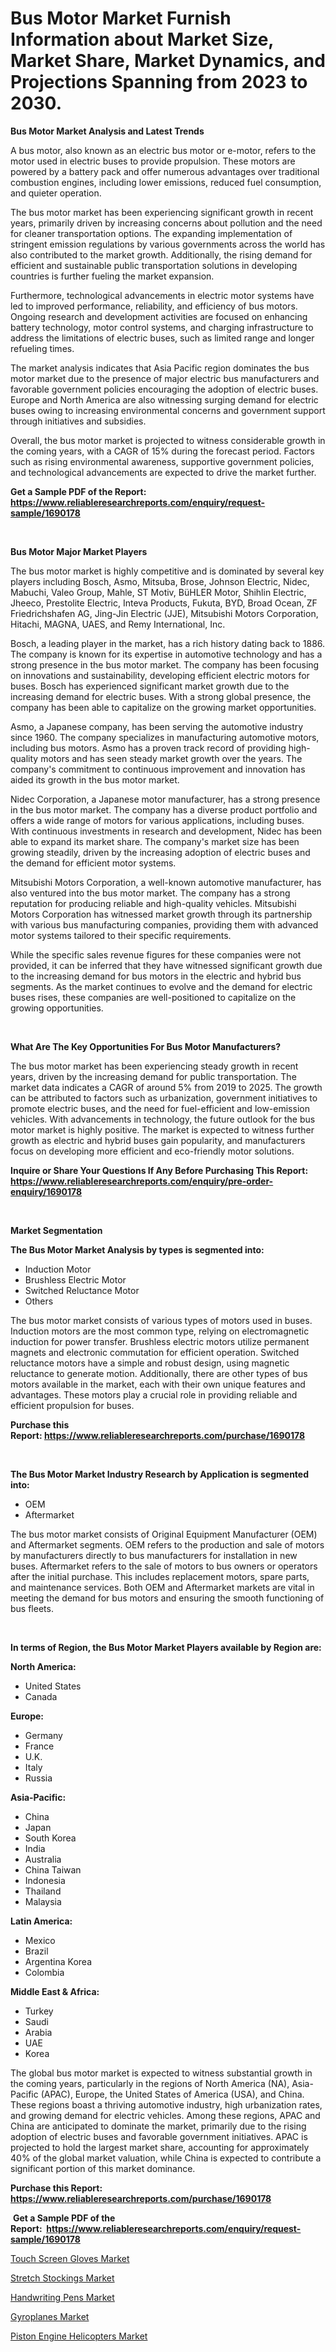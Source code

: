 <p><h1>Bus Motor Market Furnish Information about Market Size, Market Share, Market Dynamics, and Projections Spanning from 2023 to 2030.</h1></p><p><strong>Bus Motor Market Analysis and Latest Trends</strong></p>
<p><p>A bus motor, also known as an electric bus motor or e-motor, refers to the motor used in electric buses to provide propulsion. These motors are powered by a battery pack and offer numerous advantages over traditional combustion engines, including lower emissions, reduced fuel consumption, and quieter operation.</p><p>The bus motor market has been experiencing significant growth in recent years, primarily driven by increasing concerns about pollution and the need for cleaner transportation options. The expanding implementation of stringent emission regulations by various governments across the world has also contributed to the market growth. Additionally, the rising demand for efficient and sustainable public transportation solutions in developing countries is further fueling the market expansion.</p><p>Furthermore, technological advancements in electric motor systems have led to improved performance, reliability, and efficiency of bus motors. Ongoing research and development activities are focused on enhancing battery technology, motor control systems, and charging infrastructure to address the limitations of electric buses, such as limited range and longer refueling times.</p><p>The market analysis indicates that Asia Pacific region dominates the bus motor market due to the presence of major electric bus manufacturers and favorable government policies encouraging the adoption of electric buses. Europe and North America are also witnessing surging demand for electric buses owing to increasing environmental concerns and government support through initiatives and subsidies.</p><p>Overall, the bus motor market is projected to witness considerable growth in the coming years, with a CAGR of 15% during the forecast period. Factors such as rising environmental awareness, supportive government policies, and technological advancements are expected to drive the market further.</p></p>
<p><strong>Get a Sample PDF of the Report:&nbsp; <a href="https://www.reliableresearchreports.com/enquiry/request-sample/1690178">https://www.reliableresearchreports.com/enquiry/request-sample/1690178</a></strong></p>
<p>&nbsp;</p>
<p><strong>Bus Motor Major Market Players</strong></p>
<p><p>The bus motor market is highly competitive and is dominated by several key players including Bosch, Asmo, Mitsuba, Brose, Johnson Electric, Nidec, Mabuchi, Valeo Group, Mahle, ST Motiv, BüHLER Motor, Shihlin Electric, Jheeco, Prestolite Electric, Inteva Products, Fukuta, BYD, Broad Ocean, ZF Friedrichshafen AG, Jing-Jin Electric (JJE), Mitsubishi Motors Corporation, Hitachi, MAGNA, UAES, and Remy International, Inc.</p><p>Bosch, a leading player in the market, has a rich history dating back to 1886. The company is known for its expertise in automotive technology and has a strong presence in the bus motor market. The company has been focusing on innovations and sustainability, developing efficient electric motors for buses. Bosch has experienced significant market growth due to the increasing demand for electric buses. With a strong global presence, the company has been able to capitalize on the growing market opportunities.</p><p>Asmo, a Japanese company, has been serving the automotive industry since 1960. The company specializes in manufacturing automotive motors, including bus motors. Asmo has a proven track record of providing high-quality motors and has seen steady market growth over the years. The company's commitment to continuous improvement and innovation has aided its growth in the bus motor market.</p><p>Nidec Corporation, a Japanese motor manufacturer, has a strong presence in the bus motor market. The company has a diverse product portfolio and offers a wide range of motors for various applications, including buses. With continuous investments in research and development, Nidec has been able to expand its market share. The company's market size has been growing steadily, driven by the increasing adoption of electric buses and the demand for efficient motor systems.</p><p>Mitsubishi Motors Corporation, a well-known automotive manufacturer, has also ventured into the bus motor market. The company has a strong reputation for producing reliable and high-quality vehicles. Mitsubishi Motors Corporation has witnessed market growth through its partnership with various bus manufacturing companies, providing them with advanced motor systems tailored to their specific requirements.</p><p>While the specific sales revenue figures for these companies were not provided, it can be inferred that they have witnessed significant growth due to the increasing demand for bus motors in the electric and hybrid bus segments. As the market continues to evolve and the demand for electric buses rises, these companies are well-positioned to capitalize on the growing opportunities.</p></p>
<p>&nbsp;</p>
<p><strong>What Are The Key Opportunities For Bus Motor Manufacturers?</strong></p>
<p><p>The bus motor market has been experiencing steady growth in recent years, driven by the increasing demand for public transportation. The market data indicates a CAGR of around 5% from 2019 to 2025. The growth can be attributed to factors such as urbanization, government initiatives to promote electric buses, and the need for fuel-efficient and low-emission vehicles. With advancements in technology, the future outlook for the bus motor market is highly positive. The market is expected to witness further growth as electric and hybrid buses gain popularity, and manufacturers focus on developing more efficient and eco-friendly motor solutions.</p></p>
<p><strong>Inquire or Share Your Questions If Any Before Purchasing This Report: <a href="https://www.reliableresearchreports.com/enquiry/pre-order-enquiry/1690178">https://www.reliableresearchreports.com/enquiry/pre-order-enquiry/1690178</a></strong></p>
<p>&nbsp;</p>
<p><strong>Market Segmentation</strong></p>
<p><strong>The Bus Motor Market Analysis by types is segmented into:</strong></p>
<p><ul><li>Induction Motor</li><li>Brushless Electric Motor</li><li>Switched Reluctance Motor</li><li>Others</li></ul></p>
<p><p>The bus motor market consists of various types of motors used in buses. Induction motors are the most common type, relying on electromagnetic induction for power transfer. Brushless electric motors utilize permanent magnets and electronic commutation for efficient operation. Switched reluctance motors have a simple and robust design, using magnetic reluctance to generate motion. Additionally, there are other types of bus motors available in the market, each with their own unique features and advantages. These motors play a crucial role in providing reliable and efficient propulsion for buses.</p></p>
<p><strong>Purchase this Report:&nbsp;<a href="https://www.reliableresearchreports.com/purchase/1690178">https://www.reliableresearchreports.com/purchase/1690178</a></strong></p>
<p>&nbsp;</p>
<p><strong>The Bus Motor Market Industry Research by Application is segmented into:</strong></p>
<p><ul><li>OEM</li><li>Aftermarket</li></ul></p>
<p><p>The bus motor market consists of Original Equipment Manufacturer (OEM) and Aftermarket segments. OEM refers to the production and sale of motors by manufacturers directly to bus manufacturers for installation in new buses. Aftermarket refers to the sale of motors to bus owners or operators after the initial purchase. This includes replacement motors, spare parts, and maintenance services. Both OEM and Aftermarket markets are vital in meeting the demand for bus motors and ensuring the smooth functioning of bus fleets.</p></p>
<p>&nbsp;</p>
<p><strong>In terms of Region, the Bus Motor Market Players available by Region are:</strong></p>
<p>
    <p> <strong> North America: </strong>
        <ul>
            <li>United States</li>
            <li>Canada</li>
        </ul>
        </p> 
    <p> <strong> Europe: </strong>
        <ul>
            <li>Germany</li>
            <li>France</li>
            <li>U.K.</li>
            <li>Italy</li>
            <li>Russia</li>
        </ul>
        </p> 
    <p> <strong> Asia-Pacific: </strong>
        <ul>
            <li>China</li>
            <li>Japan</li>
            <li>South Korea</li>
            <li>India</li>
            <li>Australia</li>
            <li>China Taiwan</li>
            <li>Indonesia</li>
            <li>Thailand</li>
            <li>Malaysia</li>
        </ul>
        </p> 
    <p> <strong> Latin America: </strong>
        <ul>
            <li>Mexico</li>
            <li>Brazil</li>
            <li>Argentina Korea</li>
            <li>Colombia</li>
        </ul>
        </p> 
    <p> <strong> Middle East & Africa: </strong>
        <ul>
            <li>Turkey</li>
            <li>Saudi</li>
            <li>Arabia</li>
            <li>UAE</li>
            <li>Korea</li>
        </ul>
    </p>
    </p>
<p><p>The global bus motor market is expected to witness substantial growth in the coming years, particularly in the regions of North America (NA), Asia-Pacific (APAC), Europe, the United States of America (USA), and China. These regions boast a thriving automotive industry, high urbanization rates, and growing demand for electric vehicles. Among these regions, APAC and China are anticipated to dominate the market, primarily due to the rising adoption of electric buses and favorable government initiatives. APAC is projected to hold the largest market share, accounting for approximately 40% of the global market valuation, while China is expected to contribute a significant portion of this market dominance.</p></p>
<p><strong>Purchase this Report: <a href="https://www.reliableresearchreports.com/purchase/1690178">https://www.reliableresearchreports.com/purchase/1690178</a></strong></p>
<p>&nbsp;<strong>Get a Sample PDF of the Report:&nbsp;&nbsp;<a href="https://www.reliableresearchreports.com/enquiry/request-sample/1690178">https://www.reliableresearchreports.com/enquiry/request-sample/1690178</a></strong></p>
<p><strong></strong></p>
<p><p><a href="https://medium.com/@josueherzog/touch-screen-gloves-market-the-key-to-successful-business-strategy-forecast-till-2030-c739f7c3aa27">Touch Screen Gloves Market</a></p><p><a href="https://medium.com/@freedayundt/stretch-stockings-market-research-report-its-history-and-forecast-2023-to-2030-f85c3ea6ef96">Stretch Stockings Market</a></p><p><a href="https://medium.com/@nayelibosco/handwriting-pens-market-insights-into-market-cagr-market-trends-and-growth-strategies-bc859b9cac83">Handwriting Pens Market</a></p><p><a href="https://github.com/lbird53714/Market-Research-Report-List-1/blob/main/gyroplanes-market.md">Gyroplanes Market</a></p><p><a href="https://github.com/mabutironaldo/Market-Research-Report-List-1/blob/main/piston-engine-helicopters-market.md">Piston Engine Helicopters Market</a></p></p>